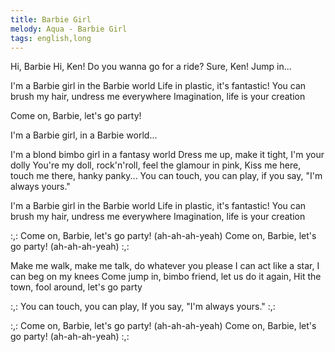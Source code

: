 ```yaml
---
title: Barbie Girl
melody: Aqua - Barbie Girl
tags: english,long
---
```


Hi, Barbie
Hi, Ken!
Do you wanna go for a ride?
Sure, Ken!
Jump in...

I'm a Barbie girl in the Barbie world
Life in plastic, it's fantastic!
You can brush my hair, undress me everywhere
Imagination, life is your creation

Come on, Barbie, let's go party!

I'm a Barbie girl, in a Barbie world...

I'm a blond bimbo girl in a fantasy world
Dress me up, make it tight, I'm your dolly
You're my doll, rock'n'roll, feel the glamour in pink,
Kiss me here, touch me there, hanky panky...
You can touch, you can play, if you say, "I'm always yours."

I'm a Barbie girl in the Barbie world
Life in plastic, it's fantastic!
You can brush my hair, undress me everywhere
Imagination, life is your creation

:,: Come on, Barbie, let's go party! (ah-ah-ah-yeah)
Come on, Barbie, let's go party! (ah-ah-ah-yeah) :,:

Make me walk, make me talk, do whatever you please
I can act like a star, I can beg on my knees
Come jump in, bimbo friend, let us do it again,
Hit the town, fool around, let's go party

:,: You can touch,
you can play,
If you say, "I'm always yours." :,:

:,: Come on, Barbie, let's go party! (ah-ah-ah-yeah)
Come on, Barbie, let's go party! (ah-ah-ah-yeah) :,:
